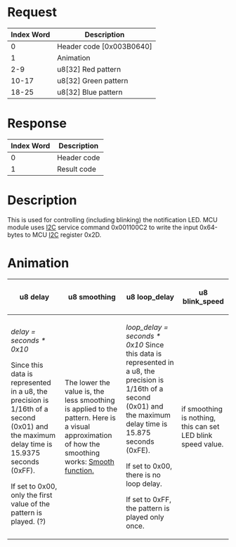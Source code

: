 # Request

| Index Word | Description                |
|------------|----------------------------|
| 0          | Header code \[0x003B0640\] |
| 1          | Animation                  |
| 2-9        | u8\[32\] Red pattern       |
| 10-17      | u8\[32\] Green pattern     |
| 18-25      | u8\[32\] Blue pattern      |

# Response

| Index Word | Description |
|------------|-------------|
| 0          | Header code |
| 1          | Result code |

# Description

This is used for controlling (including blinking) the notification LED.
MCU module uses [I2C](I2C_Services "wikilink") service command
0x001100C2 to write the input 0x64-bytes to MCU [I2C](I2C "wikilink")
register 0x2D.

# Animation

<table>
<thead>
<tr class="header">
<th><p>u8 delay</p></th>
<th><p>u8 smoothing</p></th>
<th><p>u8 loop_delay</p></th>
<th><p>u8 blink_speed</p></th>
</tr>
</thead>
<tbody>
<tr class="odd">
<td><p><em>delay = seconds * 0x10</em></p>
<p>Since this data is represented in a u8, the precision is 1/16th of a
second (0x01) and the maximum delay time is 15.9375 seconds (0xFF).</p>
<p>If set to 0x00, only the first value of the pattern is played.
(?)</p></td>
<td><p>The lower the value is, the less smoothing is applied to the
pattern. Here is a visual approximation of how the smoothing works: <a
href="https://i.imgur.com/ZxdPbIw.png">Smooth function.</a></p></td>
<td><p><em>loop_delay = seconds * 0x10</em> Since this data is
represented in a u8, the precision is 1/16th of a second (0x01) and the
maximum delay time is 15.875 seconds (0xFE).</p>
<p>If set to 0x00, there is no loop delay.</p>
<p>If set to 0xFF, the pattern is played only once.</p></td>
<td><p>if smoothing is nothing, this can set LED blink speed
value.</p></td>
</tr>
</tbody>
</table>